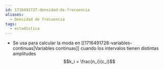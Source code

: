 ```yaml
---
id: 1716491727-densidad-de-frecuencia
aliases:
  - Densidad de frecuencia
tags:
  - estadística
---
```


- Se usa para calcular la moda en [[1716491728-variables-continuas|Variables continuas]] cuando los intervalos tienen distintas amplitudes
$$k_i = \frac{n_i}{c_i}$$